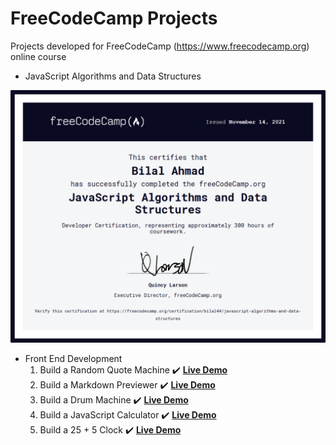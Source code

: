 # FreeCodeCamp Projects
Projects developed for FreeCodeCamp (https://www.freecodecamp.org) online course
- JavaScript Algorithms and Data Structures

<a href="https://www.freecodecamp.org/certification/bilal44/back-end-development-and-apis" title="JavaScript Algorithms and Data Structures Certificate"><center><img src="./Certificate blob/FCC-JS-Certificate.PNG" text="JavaScript Algorithms and Data Structures Certificate"/></center></a>

- Front End Development
    1. Build a Random Quote Machine :heavy_check_mark: **[Live Demo](http://funnyquotes.herokuapp.com)**
    2. Build a Markdown Previewer :heavy_check_mark: **[Live Demo](https://viewmarkdown.herokuapp.com)**
    3. Build a Drum Machine :heavy_check_mark: **[Live Demo](https://musicdrums.herokuapp.com)**
    4. Build a JavaScript Calculator :heavy_check_mark: **[Live Demo](https://reactjscal.herokuapp.com)**
    5. Build a 25 + 5 Clock :heavy_check_mark: **[Live Demo](https://fcc-clock.herokuapp.com)**
